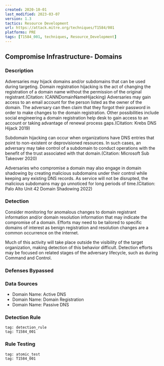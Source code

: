 ```yaml
---
created: 2020-10-01
last_modified: 2023-03-07
version: 1.3
tactics: Resource Development
url: https://attack.mitre.org/techniques/T1584/001
platforms: PRE
tags: [T1584_001, techniques, Resource_Development]
---
```


## Compromise Infrastructure- Domains

### Description

Adversaries may hijack domains and/or subdomains that can be used during targeting. Domain registration hijacking is the act of changing the registration of a domain name without the permission of the original registrant.(Citation: ICANNDomainNameHijacking) Adversaries may gain access to an email account for the person listed as the owner of the domain. The adversary can then claim that they forgot their password in order to make changes to the domain registration. Other possibilities include social engineering a domain registration help desk to gain access to an account or taking advantage of renewal process gaps.(Citation: Krebs DNS Hijack 2019)

Subdomain hijacking can occur when organizations have DNS entries that point to non-existent or deprovisioned resources. In such cases, an adversary may take control of a subdomain to conduct operations with the benefit of the trust associated with that domain.(Citation: Microsoft Sub Takeover 2020)

Adversaries who compromise a domain may also engage in domain shadowing by creating malicious subdomains under their control while keeping any existing DNS records. As service will not be disrupted, the malicious subdomains may go unnoticed for long periods of time.(Citation: Palo Alto Unit 42 Domain Shadowing 2022)

### Detection

Consider monitoring for anomalous changes to domain registrant information and/or domain resolution information that may indicate the compromise of a domain. Efforts may need to be tailored to specific domains of interest as benign registration and resolution changes are a common occurrence on the internet.

Much of this activity will take place outside the visibility of the target organization, making detection of this behavior difficult. Detection efforts may be focused on related stages of the adversary lifecycle, such as during Command and Control.

### Defenses Bypassed



### Data Sources

  - Domain Name: Active DNS
  -  Domain Name: Domain Registration
  -  Domain Name: Passive DNS
### Detection Rule

```query
tag: detection_rule
tag: T1584_001
```

### Rule Testing

```query
tag: atomic_test
tag: T1584_001
```
